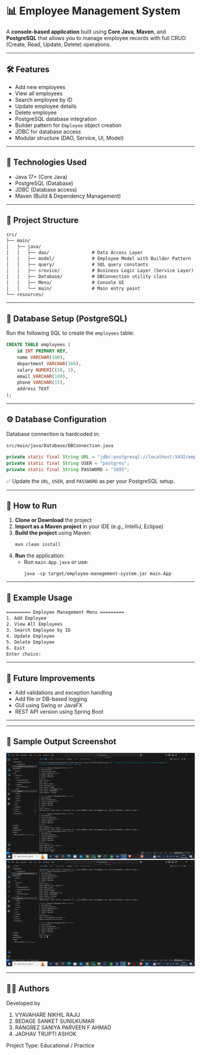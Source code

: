 # 📊 Employee Management System

A **console-based application** built using **Core Java**, **Maven**, and **PostgreSQL** that allows you to manage employee records with full CRUD (Create, Read, Update, Delete) operations.

---

## 🛠️ Features

- Add new employees
- View all employees
- Search employee by ID
- Update employee details
- Delete employee
- PostgreSQL database integration
- Builder pattern for `Employee` object creation
- JDBC for database access
- Modular structure (DAO, Service, UI, Model)

---

## 💼 Technologies Used

- Java 17+ (Core Java)
- PostgreSQL (Database)
- JDBC (Database access)
- Maven (Build & Dependency Management)

---

## 📁 Project Structure

```
src/
├── main/
│   ├── java/
│   │   ├── dao/                # Data Access Layer
│   │   ├── model/              # Employee Model with Builder Pattern
│   │   ├── query/              # SQL query constants
│   │   ├── srevice/            # Business Logic Layer (Service Layer)
│   │   ├── Database/           # DBConnection utility class
│   │   ├── Menu/               # Console UI
│   │   └── main/               # Main entry point
└── resources/
```

---

## 🧾 Database Setup (PostgreSQL)

Run the following SQL to create the `employees` table:

```sql
CREATE TABLE employees (
    id INT PRIMARY KEY,
    name VARCHAR(100),
    department VARCHAR(100),
    salary NUMERIC(10, 2),
    email VARCHAR(100),
    phone VARCHAR(15),
    address TEXT
);
```

---

## ⚙️ Database Configuration

Database connection is hardcoded in:

```
src/main/java/Database/DBConnection.java
```

```java
private static final String URL = "jdbc:postgresql://localhost:5432/emp";
private static final String USER = "postgres";
private static final String PASSWORD = "1895";
```

✅ Update the `URL`, `USER`, and `PASSWORD` as per your PostgreSQL setup.

---

## 🚀 How to Run

1. **Clone or Download** the project
2. **Import as a Maven project** in your IDE (e.g., IntelliJ, Eclipse)
3. **Build the project** using Maven:
   ```
   mvn clean install
   ```
4. **Run** the application:
   - Run `main.App.java` or use:
     ```
     java -cp target/employee-management-system.jar main.App
     ```

---

## 📌 Example Usage

```
========= Employee Management Menu =========
1. Add Employee
2. View All Employees
3. Search Employee by ID
4. Update Employee
5. Delete Employee
6. Exit
Enter choice:
```

---

## 🧩 Future Improvements

- Add validations and exception handling
- Add file or DB-based logging
- GUI using Swing or JavaFX
- REST API version using Spring Boot

---
---

## 📸 Sample Output Screenshot

![Employee Management](https://github.com/Nikhil-Vyavahare/Employee_Management/blob/920283ac8db3ef61419ab2264602a069e0609da5/Screenshot%20(118).png)
![Employee Management](https://github.com/Nikhil-Vyavahare/Employee_Management/blob/920283ac8db3ef61419ab2264602a069e0609da5/Screenshot%20(119).png)

---

## 🧑‍💻 Authors

Developed by 
1) VYAVAHARE NIKHIL RAJU
2) BEDAGE SANKET SUNILKUMAR
3) RANGREZ SANIYA PARVEEN F AHMAD
4) JADHAV TRUPTI ASHOK
   
Project Type: Educational / Practice  
